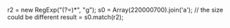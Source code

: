 
r2 = new RegExp("(?=)*", "g");
s0 = Array(220000700).join('a'); // the size could be different
result = s0.match(r2);

